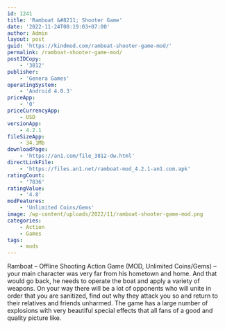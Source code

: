 ```yaml
---
id: 1241
title: 'Ramboat &#8211; Shooter Game'
date: '2022-11-24T08:19:03+07:00'
author: Admin
layout: post
guid: 'https://kindmod.com/ramboat-shooter-game-mod/'
permalink: /ramboat-shooter-game-mod/
postIDCopy:
    - '3812'
publisher:
    - 'Genera Games'
operatingSystem:
    - 'Android 4.0.3'
priceApp:
    - '0'
priceCurrencyApp:
    - USD
versionApp:
    - 4.2.1
fileSizeApp:
    - 34.1Mb
downloadPage:
    - 'https://an1.com/file_3812-dw.html'
directLinkFile:
    - 'https://files.an1.net/ramboat-mod_4.2.1-an1.com.apk'
ratingCount:
    - '7836'
ratingValue:
    - '4.8'
modFeatures:
    - 'Unlimited Coins/Gems'
image: /wp-content/uploads/2022/11/ramboat-shooter-game-mod.png
categories:
    - Action
    - Games
tags:
    - mods
---
```


Ramboat – Offline Shooting Action Game (MOD, Unlimited Coins/Gems) – your main character was very far from his hometown and home. And that would go back, he needs to operate the boat and apply a variety of weapons. On your way there will be a lot of opponents who will unite in order that you are sanitized, find out why they attack you so and return to their relatives and friends unharmed. The game has a large number of explosions with very beautiful special effects that all fans of a good and quality picture like.
